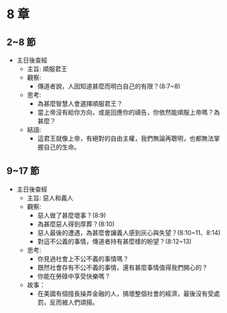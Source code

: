 # 8 章

## 2~8 節

- 主日後查經
  - 主旨: 順服君王
  - 觀察:
    - 傳道者說，人因知道甚麼而明白自己的有限？(8:7~8)
  - 思考:
    - 為甚麼智慧人會選擇順服君王？
    - 當上帝沒有給你方向，或是回應你的禱告，你依然能順服上帝嗎？為甚麼？
  - 結語:
    - 這君王就像上帝，有絕對的自由主權，我們無論再聰明，也都無法掌握自己的生命。

## 9~17 節

- 主日後查經
  - 主旨: 惡人和義人
  - 觀察:
    - 惡人做了甚麼壞事？(8:9)
    - 為甚麼惡人得到厚葬？(8:10)
    - 惡人最後的遭遇，為甚麼會讓義人感到灰心與失望？(8:10~11、8:14)
    - 對這不公義的事情，傳道者持有甚麼樣的盼望？(8:12~13)
  - 思考:
    - 你見過社會上不公不義的事情嗎？
    - 既然社會存有不公不義的事情，還有甚麼事情值得我們開心的？
    - 你能在勞碌中享受快樂嗎？
  - 故事：
    - 在美國有個擅長操弄金融的人，搞壞整個社會的經濟，最後沒有受處罰，反而被人們頌揚。
